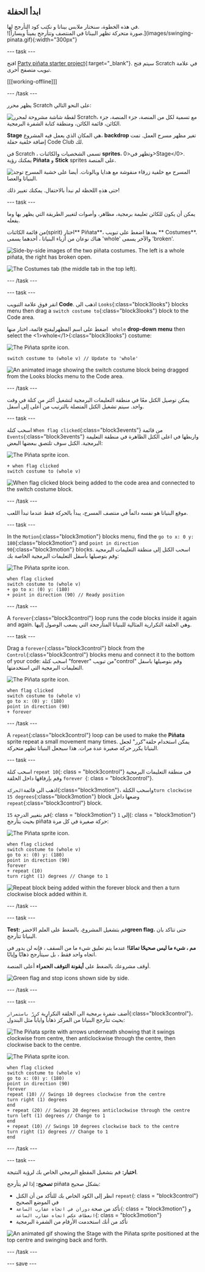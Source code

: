 ## ابدأ الحفلة

<div style="display: flex; flex-wrap: wrap">
<div style="flex-basis: 200px; flex-grow: 1; margin-right: 15px;">
في هذه الخطوة، سنختار ملابس بيناتا و نكتب كود التأرجح لها.
</div>
<div>
![صورة متحركة تظهر البيناتا في المنتصف وتتأرجح يميناً ويساراً.](images/swinging-pinata.gif){:width="300px"}
</div>
</div>

--- task ---

افتح [Party piñata starter project](https://scratch.mit.edu/projects/653082997/editor){:target="_blank"}. سيتم فتح Scratch في علامة تبويب متصفح أخرى.

[[[working-offline]]]

--- /task ---

يظهر محرر Scratch على النحو التالي:

![لقطة شاشة مشروحة لمحرر Scratch، مع تسمية لكل من المنصة، جزء المنصة، جزء الكائن، قائمة الكائن، ومنطقة كتابة الشفرة البرمجية.](images/scratch-interface.png)

**Stage** هي المكان الذي يعمل فيه المشروع، **backdrop** تغير مظهر مسرح العمل. تمت إضافة خلفية حفلة Code Club لك.

في Scratch ، تسمى الشخصيات والكائنات **sprites**، وتظهر في<0>Stage</0>. يمكنك رؤية **Piñata** و **Stick** sprites على المنصة.

![المسرح مع خلفية زرقاء منقوشة مع هدايا وبالونات. أيضا على خشبة المسرح توجد البنياتا والعصا.](images/backdrop-and-sprites.png)

حتى هذهِ اللحظة لم نبدأ بالاحتفال. يمكنك تغيير ذلك!

--- task ---

يمكن أن يكون للكائن تعليمة برمجية، مظاهر، وأصوات لتغيير الطريقة التي يظهر بها وما يفعله.

من قائمة الكائنات(spirit) اختار** Piñata**، بعدها اضغط على تبويب ** Costumes**. هناك نوعان من أزياء البنياتا ، أحدهما يسمى 'whole' والآخر يسمى 'broken'.

![Side-by-side images of the two piñata costumes. The left is a whole piñata, the right has broken open.](images/pinata-costumes.png)

![The Costumes tab (the middle tab in the top left).](images/costumes-tab.png)

--- /task ---

--- task ---

انقر فوق علامة التبويب **Code**. اذهب الى `Looks`{:class="block3looks"} blocks menu then drag a `switch costume to`{:class="block3looks"} block to the Code area.

اضغط على اسم المظهرليفتح قائمة، اختار منها ` whole` **drop-down menu** then select the <1>whole</1>{:class="block3looks"} costume:

![The Piñata sprite icon.](images/pinata-sprite.png)

```blocks3
switch costume to (whole v) // Update to 'whole'
```

![An animated image showing the switch costume block being dragged from the Looks blocks menu to the Code area.](images/switch-costume.gif)

--- /task ---

يمكن توصيل الكتل معًا في منطقة التعليمات البرمجية لتشغيل أكثر من كتلة في وقت واحد. سيتم تشغيل الكتل المتصلة بالترتيب من أعلى إلى أسفل.

--- task ---

اسحب كتلة `When flag clicked`{:class="block3events"} من قائمة `Events`{:class="block3events"} واربطها في اعلى الكتل الظاهرة في منطقة التعليمة البرمجية. الكتل سوف تلتصق ببعضها البعض:

![The Piñata sprite icon.](images/pinata-sprite.png)

```blocks3
+ when flag clicked
switch costume to (whole v)
```
![When flag clicked block being added to the code area and connected to the switch costume block.](images/add-flag-clicked.gif)

--- /task ---

موقع البنياتا هو نفسه دائماً في منتصف المسرح، يبدأ بالحركة فقط عندما تبدأ اللعب.

--- task ---

In the `Motion`{:class="block3motion"} blocks menu, find the `go to x: 0 y: 180`{:class="block3motion"} and `point in direction 90`{:class="block3motion"} blocks. اسحب الكتل إلى منطقة التعليمات البرمجية وقم بتوصيلها بأسفل التعليمات البرمجية الخاصة بك:

![The Piñata sprite icon.](images/pinata-sprite.png)

```blocks3
when flag clicked
switch costume to (whole v)
+ go to x: (0) y: (180)
+ point in direction (90) // Ready position
```

--- /task ---

A `forever`{:class="block3control"} loop runs the code blocks inside it again and again. وهي الحلقة التكرارية المثالية للبنياتا المتأرجحة التي يصعب الوصول إليها.

--- task ---

Drag a `forever`{:class="block3control"} block from the `Control`{:class="block3control"} blocks menu and connect it to the bottom of your code: اسحب كتلة "forever" من تبويب"control" وقم بتوصيلها باسفل التعليمات البرمجية التي استخدمتها.

![The Piñata sprite icon.](images/pinata-sprite.png)

```blocks3
when flag clicked
switch costume to (whole v)
go to x: (0) y: (180)
point in direction (90)
+ forever
```

--- /task ---

A `repeat`{:class="block3control"} loop can be used to make the **Piñata** sprite repeat a small movement many times. يمكن استخدام حلقة"كرر" لجعل البنياتا يكرر حركة صغيرة عدة مرات. هذا سيجعل البنياتا تظهر متحركة.

--- task ---

اسحب كتلة `repeat 10`{: class = "block3control"} في منطقة التعليمات البرمجية وقم بإرفاقها داخل الحلقة `forever `{: class = "block3control"}.

اذهب الى قائمة`الحركة`{:class="block3motion"}، واسحب الكتلة`turn clockwise 15 degrees`{:class="block3motion"} block وضعها داخل `repeat`{:class="block3control"} block.

قم بتغيير الدرجة `15`{: class = "block3motion"} إلى `1`{: class = "block3motion"} بحيث يتأرجح piñata حركة صغيرة في كل مرة:

![The Piñata sprite icon.](images/pinata-sprite.png)

```blocks3
when flag clicked
switch costume to (whole v)
go to x: (0) y: (180)
point in direction (90)
forever
+ repeat (10) 
turn right (1) degrees // Change to 1
```
![Repeat block being added within the forever block and then a turn clockwise block added within it.](images/add-repeat.gif)

--- /task ---

--- task ---

**Test:** قم بتشغيل المشروع، بالضغط على العلم الاخضر**green flag**، حتى تتاكد بان البنياتا تتأرجح.

**مم ، شيء ما ليس صحيحًا تمامًا!** عندما يتم تعليق شيء ما من السقف ، فإنه لن يدور في اتجاه واحد فقط ، بل سيتأرجح ذهابًا وإيابًا.

أوقف مشروعك بالضغط على **أيقونة التوقف الحمراء** أعلى المنصة.

![Green flag and stop icons shown side by side.](images/start-stop.png)

--- /task ---

--- task ---

أضف شفرة برمجية الى الحلقة التكرارية `كررّ باستمرار`{:class="block3control"}، بحيث تتأرجح البنياتا من المركز ذهاباً واياباً مثل البندول:

![The Piñata sprite with arrows underneath showing that it swings clockwise from centre, then anticlockwise through the centre, then clockwise back to the centre.](images/pinata-swing.png)

![The Piñata sprite icon.](images/pinata-sprite.png)

```blocks3
when flag clicked
switch costume to (whole v)
go to x: (0) y: (180)
point in direction (90)
forever
repeat (10) // Swings 10 degrees clockwise from the centre
turn right (1) degrees 
end
+ repeat (20) // Swings 20 degrees anticlockwise through the centre
turn left (1) degrees // Change to 1
end
+ repeat (10) // Swings 10 degrees clockwise back to the centre
turn right (1) degrees // Change to 1
end
```

--- /task ---

--- task ---

**اختبار:** قم بتشغيل المقطع البرمجي الخاص بك لرؤية النتيجة.

**تصحيح:** إذا لم يتأرجح piñata بشكل صحيح:
+ انظر إلى الكود الخاص بك للتأكد من أن الكتل `repeat`{: class = "block3control"} في الموضع الصحيح
+ تأكد من صحة `دوران في اتجاه عقارب الساعة`{: class = "block3motion"} و `انعطاف عكس اتجاه عقارب الساعة`{: class = "block3motion"}
+ تأكد من أنك استخدمت الأرقام من الشفرة البرمجية

![An animated gif showing the Stage with the Piñata sprite positioned at the top centre and swinging back and forth.](images/swinging-pinata.gif)

--- /task ---

--- save ---

